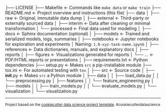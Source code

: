 
├── LICENSE
├── Makefile             <- Commands like `make data` or `make train`
├── README.md            <- Project overview and instructions (this file)
├── data
│   ├── raw              <- Original, immutable data dump
│   ├── external         <- Third-party or externally sourced data
│   ├── interim          <- Data after cleaning or minimal transformation
│   └── processed        <- Final data used for modeling
│
├── docs                 <- Sphinx documentation (optional)
│
├── models               <- Trained and serialized models, logs, summaries
│
├── notebooks            <- Jupyter notebooks for exploration and experiments
│                         Naming: `1.0-xyz-task-name.ipynb`
│
├── references           <- Data dictionaries, manuals, and explanatory docs
│
├── reports
│   ├── figures          <- Visualizations generated for reports
│   └── ...              <- PDF/HTML reports or presentations
│
├── requirements.txt     <- Python dependencies
├── setup.py             <- Makes `src` a pip-installable module
├── tox.ini              <- For automated testing with `tox`
│
├── src                  <- Source code
│   ├── __init__.py      <- Makes `src` a Python module
│   ├── data
│   │   ├── load_data.py
│   │   └── preprocessing.py
│   ├── features
│   │   └── feature_engineering.py
│   ├── models
│   │   ├── train_models.py
│   │   └── evaluate_models.py
│   └── visualization
│       └── visualization.py



--------

<p><small>Project based on the <a target="_blank" href="https://drivendata.github.io/cookiecutter-data-science/">cookiecutter data science project template</a>. #cookiecutterdatascience</small></p>
